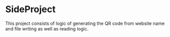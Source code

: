 # SideProject
This project consists of logic of generating the QR code from website name and file writing as well as reading logic.
